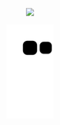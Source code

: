 <div align="center">
  <a href="https://github.com/ArthurKaJL">
  <img height="150em" width="auto" src="https://github-readme-stats.vercel.app/api?username=ArthurKaJL&show_icons=true&theme=merko&include_all_commits=true&count_private=true"/>
  <!-- <img height="150em" width="auto" src="https://github-readme-stats.vercel.app/api/top-langs/?username=ArthurKaJL&layout=compact&langs_count=7&theme=merko"/> -->

<!-- COBRINHA -->
  ![Snake animation](https://github.com/ArthurKaJL/ArthurKaJL/blob/output/github-contribution-grid-snake.svg)
</div>
